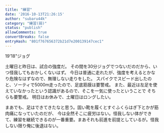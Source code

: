 ```yaml
---
title: "練習"
date: '2016-10-13T21:26:15'
author: "subaru44k"
category: "練習(弱)"
status: "publish"
allowComments: true
convertBreaks: false
entryHash: "801f767656372b21d7e200139147cec1"
---
```

19'18"ジョグ

土曜日と昨日は、試合の強度だ。
その間を30分ジョグでつないだのだから、いつ怪我してもおかしくないはず。
今日は普通に走れたが、強度を考えるとかなり危険なはずなので、無理しない走りをした。
スパイクでスピード出したのと、ソーティで5000m走ったので、足底筋膜は要警戒。
また、最近は左足を使えていなかったという認識があるので、そこを一気に使ったということで
そちらも要警戒。
明日はお休みで、土曜日はロングしたい。

まあでも、足はできてきたなと思う。固い靴を履くとすぐふくらはぎ下とかが筋肉痛になっていたのだが、
今は全然そこに疲労はない。怪我しない体ができて、練習を継続できるのが一番重要。まあそれも前進を前提としているが。怪我しない限り俺に後退はない。
